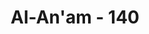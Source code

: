---
title: "Al-An'am - 140"
no: 140
arabic_no: ١٤٠
ayah: قَدْ خَسِرَ الَّذِيْنَ قَتَلُوْٓا اَوْلَادَهُمْ سَفَهًاۢ بِغَيْرِ عِلْمٍ وَّحَرَّمُوْا مَا رَزَقَهُمُ اللّٰهُ افْتِرَاۤءً عَلَى اللّٰهِ ۗقَدْ ضَلُّوْا وَمَا كَانُوْا مُهْتَدِيْنَ ࣖ 
translation: "Sungguh rugi mereka yang membunuh anak-anaknya karena kebodohan tanpa pengetahuan, dan mengharamkan rezeki yang dikaruniakan Allah kepada mereka dengan semata-mata membuat-buat kebohongan terhadap Allah. Sungguh, mereka telah sesat dan tidak mendapat petunjuk."
tafsir: "Pada ayat ini Allah menegaskan bahwa orang-orang yang membunuh anak mereka, karena alasan yang tidak jelas dan tidak benar seperti tersebut pada ayat 137 dan orang-orang yang mengharamkan rezeki yang dikaruniakan Allah kepada mereka seperti tersebut pada ayat 138 dan ayat 139, mereka ini adalah orang-orang yang merugi dan orang-orang yang sesat dan tidak mengikuti petunjuk yang diberikan kepada mereka.\n\nMembunuh anak adalah tindakan yang bodoh dan sangat merugikan, dan merupakan tindakan orang yang tidak tahu lagi mana yang buruk dan mana yang baik, tidak tahu laba dan rugi, karena anak adalah suatu nikmat dan karunia dari Allah yang tidak ternilai harganya. Anak itu nanti yang akan memelihara kelanjutan hidup, yang akan menjadi kekuatan dan kebanggaan bagi ibu, ayah dan keluarganya, bahkan akan menjadi kekuatan bagi masyarakat dan negara. Bila ia diasuh dan dididik dengan baik pasti akan menjadi anggota keluarga yang baik pula, akan menjadi anggota masyarakat yang berguna bagi masyarakatnya. Oleh sebab itu, setiap ibu dan bapak diberi oleh Allah naluri untuk menyayangi, mencintai, memelihara dan menjaganya. Ibu dan bapak, tidak segan-segan mengorbankan kepentingan dirinya untuk membela dan mempertahankan keselamatan anaknya. Bahkan kadang-kadang ia bersedia mati untuk menyelamatkan anaknya bila ia dalam bahaya. Apabila seseorang telah menganggap bahwa membunuh anaknya lebih baik dari pada membiarkan hidup, karena takut kepada hal-hal yang belum tentu akan terjadi, seperti takut akan kemiskinan atau takut akan mendapat malu, berarti ia telah mengingkari nikmat dan karunia Allah yang besar itu dan menentang naluri dan tabiatnya sendiri. Orang yang seperti ini tentu telah ditipu oleh setan dan dikelabui matanya oleh pemimpin-pemimpin yang tidak bertanggung jawab dan pemuka-pemuka agama yang hanya mementingkan kedudukan dan martabatnya saja. Orang-orang yang menerima ajaran-ajaran dan peraturan-peraturan yang dibuat-buat oleh pemimpin-pemimpin yang telah sesat, tanpa memikirkan apakah peraturan-peraturan itu berdasarkan kebenaran, dapat diterima oleh pikiran yang sehat, atau apakah peraturan itu memang telah ada dasarnya menurut agama, apa lagi bila peraturan-peraturan itu hanya membawa kepada kerugian atau mengingkari nikmat Allah, maka orang-orang yang seperti itu pantaslah dikatakan orang yang sesat, orang-orang yang tidak mendapat petunjuk dari Allah.\n\nAl-Bukhari meriwayatkan bahwa Ibnu 'Abbas berkata, \"Apabila engkau ingin mengetahui bagaimana bodohnya kaum musyrikin Arab, bacalah ayat 130 dan seterusnya dari Surah al-An'am, sampai dengan ayat 140.\"\n\nMemang ada beberapa tradisi umat Islam yang sama dengan tradisi Arab jahiliyah, ada yang diperbaiki, diganti atau dikurangi. Hal ini menurut sejarah karena orang-orang Arab ada yang melestarikan beberapa ajaran dari Nabi Ibrahim. Tetapi karena fatroh atau kekosongan waktu yang panjang, maka banyak terjadi penyimpangan dari aslinya. Maka ajaran Islam mengembalikan kepada tradisi yang baik dan benar sesuai dengan ajaran Nabi Ibrahim yang asli, seperti ritual haji yang diwariskan dari Nabi Ibrahim."
---